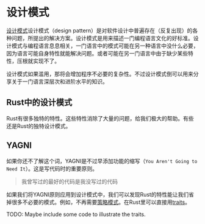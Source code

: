 # 设计模式



[设计模式](https://en.wikipedia.org/wiki/Software_design_pattern)设计模式（design pattern）是对软件设计中普遍存在（反复出现）的各种问题，所提出的解决方案。设计模式是用来描述一门编程语言文化的好标准。设计模式与编程语言息息相关，一门语言中的模式可能在另一种语言中没什么必要，因为语言可能自身特性就能解决问题。或者可能在另一门语言中由于缺少某些特性，压根就实现不了。

设计模式如果滥用，那将会增加程序不必要的复杂性。不过设计模式倒可以用来分享关于一门语言深层次和进阶水平的知识。

## Rust中的设计模式

Rust有很多独特的特性。这些特性消除了大量的问题，给我们极大的帮助。有些还是Rust的独特设计模式。

## YAGNI


如果你还不了解这个词，YAGNI是不过早添加功能的缩写（`You Aren't Going to Need It`）。这是写代码时的重要原则。

> 我曾写过的最好的代码是我没写过的代码


如果我们将YAGNI原则应用到设计模式中，我们可以发现Rust的特性能让我们省掉很多不必要的模式。例如，不再需要[策略模式](https://en.wikipedia.org/wiki/Strategy_pattern)。在Rust里可以直接用[traits](https://doc.rust-lang.org/book/traits.html)。

TODO: Maybe include some code to illustrate the traits.
